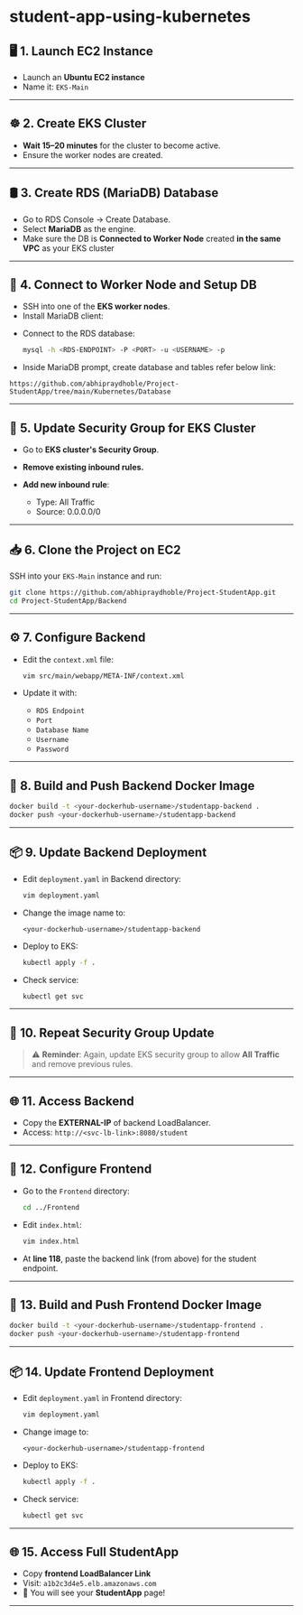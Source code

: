 # student-app-using-kubernetes
## 🖥️ 1. Launch EC2 Instance
- Launch an **Ubuntu EC2 instance**
- Name it: `EKS-Main`
---

## ☸️ 2. Create EKS Cluster
- **Wait 15–20 minutes** for the cluster to become active.
- Ensure the worker nodes are created.

---

## 🛢️ 3. Create RDS (MariaDB) Database
- Go to RDS Console → Create Database.
- Select **MariaDB** as the engine.
- Make sure the DB is **Connected to Worker Node** created **in the same VPC** as your EKS cluster 


---

## 🔌 4. Connect to Worker Node and Setup DB
- SSH into one of the **EKS worker nodes**.
- Install MariaDB client:


* Connect to the RDS database:

  ```bash
  mysql -h <RDS-ENDPOINT> -P <PORT> -u <USERNAME> -p
  ```
* Inside MariaDB prompt, create database and tables refer below link:
````
https://github.com/abhipraydhoble/Project-StudentApp/tree/main/Kubernetes/Database
````
---

## 🔐 5. Update Security Group for EKS Cluster

* Go to **EKS cluster's Security Group**.
* **Remove existing inbound rules.**
* **Add new inbound rule**:

  * Type: All Traffic
  * Source: 0.0.0.0/0 

---

## 📥 6. Clone the Project on EC2

SSH into your `EKS-Main` instance and run:

```bash
git clone https://github.com/abhipraydhoble/Project-StudentApp.git
cd Project-StudentApp/Backend
```

---

## ⚙️ 7. Configure Backend

* Edit the `context.xml` file:

  ```bash
  vim src/main/webapp/META-INF/context.xml
  ```
* Update it with:

  * `RDS Endpoint`
  * `Port`
  * `Database Name`
  * `Username`
  * `Password`

---

## 🐳 8. Build and Push Backend Docker Image

```bash
docker build -t <your-dockerhub-username>/studentapp-backend .
docker push <your-dockerhub-username>/studentapp-backend
```

---

## 📦 9. Update Backend Deployment

* Edit `deployment.yaml` in Backend directory:

  ```bash
  vim deployment.yaml
  ```

* Change the image name to:

  ```
  <your-dockerhub-username>/studentapp-backend
  ```

* Deploy to EKS:

  ```bash
  kubectl apply -f .
  ```

* Check service:

  ```bash
  kubectl get svc
  ```

---

## 🔁 10. Repeat Security Group Update

> ⚠️ **Reminder**: Again, update EKS security group to allow **All Traffic** and remove previous rules.

---

## 🌐 11. Access Backend

* Copy the **EXTERNAL-IP** of backend LoadBalancer.
* Access: `http://<svc-lb-link>:8080/student`

---

## 🎨 12. Configure Frontend

* Go to the `Frontend` directory:

  ```bash
  cd ../Frontend
  ```
* Edit `index.html`:

  ```bash
  vim index.html
  ```
* At **line 118**, paste the backend link (from above) for the student endpoint.

---

## 🐳 13. Build and Push Frontend Docker Image

```bash
docker build -t <your-dockerhub-username>/studentapp-frontend .
docker push <your-dockerhub-username>/studentapp-frontend
```

---

## 📦 14. Update Frontend Deployment

* Edit `deployment.yaml` in Frontend directory:

  ```bash
  vim deployment.yaml
  ```

* Change image to:

  ```
  <your-dockerhub-username>/studentapp-frontend
  ```

* Deploy to EKS:

  ```bash
  kubectl apply -f .
  ```

* Check service:

  ```bash
  kubectl get svc
  ```

---

## 🌐 15. Access Full StudentApp

* Copy **frontend LoadBalancer Link**
* Visit: `a1b2c3d4e5.elb.amazonaws.com`
* 🎉 You will see your **StudentApp** page!

---
